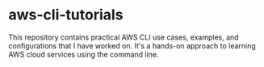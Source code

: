# aws-cli-tutorials
This repository contains practical AWS CLI use cases, examples, and configurations that I have worked on. It's a hands-on approach to learning AWS cloud services using the command line.
